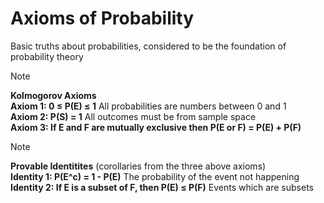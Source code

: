 # Axioms of Probability

Basic truths about probabilities, considered to be the foundation of probability theory

> [!NOTE]  
> **Kolmogorov Axioms**  
> **Axiom 1: 0 $\leq$ P(E) $\leq$ 1** All probabilities are numbers between 0 and 1    
> **Axiom 2: P(S) = 1** All outcomes must be from sample space  
> **Axiom 3: If E and F are mutually exclusive then P(E or F) = P(E) + P(F)**

> [!NOTE]  
> **Provable Identitites** (corollaries from the three above axioms)  
> **Identity 1: P(E^c) = 1 - P(E)** The probability of the event not happening  
> **Identity 2: If E is a subset of F, then P(E) $\leq$ P(F)** Events which are subsets  
